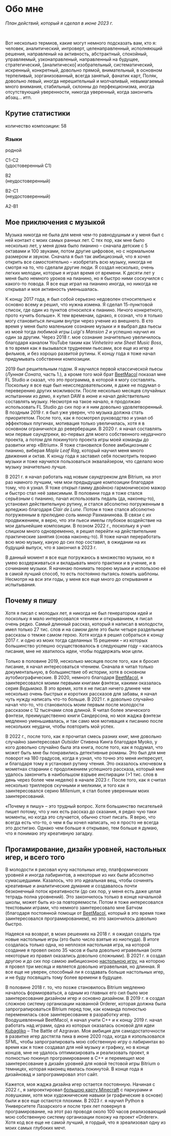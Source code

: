 <BackToOther></BackToOther>

# Обо мне

<MdImage img="about3.png" alt="Plan of Actions – June 2023"></MdImage>

*План действий, который я сделал в июне 2023 г.*

<br />

Вот несколько термиов, какие могут немного подсказать вам, кто я: человек, аналитический, интроверт, целенаправленный, исполняющий решения, направленый на активность, абстрактный, спокойный, управляемый, узконаправленый, направленный на будущее, стратегический, [аналитическо] изобрательный, систематический, искренный, конкретный, довольно прямой, внимательный, в основном терпеливый, зорганизованный, всегда занятый, фанатик карт, Поляк, довольно левый, иногда нерешительный и молчаливый, невымагаемый много внимания, стабильный, склонны до перфекционизма, иногда отсутствующий уверенности, никогда уверенный, когда закончить абзац... итп.

## Крутие статистики

количество композиции: 58
<!-- time spent doing things -->

### Языки

<!-- <div class="flex flex-row space-x-1 gap-5"> -->

<div class="grid grid-cols-5 gap-2 mt-2 mb-4 ml-5 mr-5">

<div class="flex flex-col mx-auto text-center items-center text-main">

<MdImage img="lang/pl.png" height=50></MdImage>

<div>
родной
</div>

</div>

<div class="flex flex-col mx-auto text-center items-center text-main">

<MdImage img="lang/en.png" height=50></MdImage>
<div>C1-C2</div>
<div>(удостоверенный C1)</div>

</div>

<div class="flex flex-col mx-auto text-center items-center text-main">

<MdImage img="lang/es.png" height=50></MdImage>
<div>B2</div>
<div>(неудостоверенный)</div>

</div>

<div class="flex flex-col mx-auto text-center items-center text-main">

<MdImage img="lang/ru.png" height=50></MdImage>
<div>B2-C1</div>
<div>(неудостоверенный)</div>

</div>

<div class="flex flex-col mx-auto text-center items-center text-main">

<MdImage img="lang/ua.png" height=50></MdImage>
<div>A2-B1</div>

</div>

</div>

<!-- [can include section on why I like writng about myself, awareness, and so on] [the truth is I don't do it that often, the only place I really write about myself in is my diary I write every few months] -->

## Мое приключения с музыкой

Музыка никогда не была для меня чем-то равнодушным и у меня был с ней контакт с моих самых ранных лет. С тех пор, как мне было несколько лет, у меня дома было пианино – сначала детские с 5 октавами и 100 звуками, потом другие цифровое, но с нормальном размером и звуком. Сначала я был так амбициозный, что я хочел открить все самостоятельно – изобретать всю музыку, никогда не смотря на то, что сделали другие люди. Я создал несколько, очень легких мелодии, которые я играл время от времени. К десяти лет у меня было немного уроков на пианино, но я быстро ними соскучился с какого-то повода. Я все еще играл на пианино иногда, но никогда не открывал и моя активность уменьшалась.

К концу 2017 года, я был собой серьезно недоволен относительно к основно всему и решил, что нужна измена. Я сделал 15-пунктовой список, где один из пунктов относился к пианино. Ничого конкретного, прото «учить больше». К тем временам, однако, я сознал, что я только могу становиться личшим внутри через учение из внешнего. В єто время у меня было маленькие сознание музыки и я выбрал два пьесы из моей тогда любимой игры *Luigi's Mansion 2* и успешно научил их один за другим. Через 2018 г. мое сознание значительно увеличилось благодаря каналом YouTube таким как *Vinheteiro* или *Sheet Music Boss*, в то время как я вызывался труднееми пьесами, все еще из игер и фильмов, и без хорошо развитой рутины. К концу года я тоже начал придумывать собственни композиции.

2019 был решительным годом. Я научился первой классической пьесы (*Лунная Соната*, часть 1.), а кроме того мой брат [BeetMacol](https://beetmacol.com) показал мне FL Studio и сказал, что это программа, в которой я могу составлять. Поскольку я все еще был неисследовательским, я даже не подумал о переверению других можливости. После несколько месяцев случайных испытаннии из демо, я купил DAW в июне и начал действительно составлять музыку. Несмотря на такое начало, я продолжаю использовать FL Studio до сих пор и я ним довольно удовлетворенный. В поздным 2019 г. я был уже уверен, что музыка должна стать приоритетом. После того, как я посмотрел руководство и узнал об эффектовых плугинах, мотивация только увеличилась, хотя я в основном ограничился до реверберации. В 2020 г. я начал составлять мои первые саундтреки, во-первых для моего собственного неудачного проекта, а потом для покинутого проекта игры моей команды до развитки игер «Bitrium». Я тоже становился более амбициозным с пианино, виберая *Maple Leaf Rag*, который научил меня много движения и октав. К концу года я заставил себя посмотрить теорию музыки и тоже научился пользоваться эквалайзером, что сделало мою музыку значительно лучше.

В 2021 г. я начал работать над новым саундтреком для Bitrium, на этот раз намного лучшим, чем мои предыдущие композиции благодаря тому, что я узнал. Я тоже открыл гамму двойною гармоническою мажор и быстро стал неё зависимым. В половини года я тоже стался серьёзным с пианино, пачал использовать педаль (да, наконец-то), установил действительную рутину, и стался абсолютно погруженным в арпеджио благодаря *Clair de Lune*. Потом я тоже стался абсолютно погруженным в *прелюдию соль минор* Рахманинова. В связи с их продвижением, я верю, что эти пьеси имелы глубокое воздействие на мои дальнейшие композиции. В позном 2022 г., поскольку я учил слишком много одновременно, я решил перейти на действительние практические занятия (снова наконец-то). Я тоже начал переработать всю мою музыку, какую до сих пор составил, в ожидании на их будущий выпуск, что я закончил в 2023 г.

В данный момент я все еще погружаюсь в множество музыки, но я умею воздерживаться и вкладывать много практики и в учение, и в сочинание музыки. Я начинаю понимать теорею музыки и использою её в самой лучший способ, то есть постоянно пытаясь ломать шаблоны. Несмотря на вси эти годы, у меня все еще много до открывания и испытывания.

## Почему я пишу

Хотя я писал с молодых лет, я никогда не был генератором идей и поскольку я мало интересовался чтением и открыванием, я писал очень редко. Самый длинный рассказ, который я написал в молодости, имел только 27 тис. слов и на самом деле это были четыре раздельные рассказы о темже самом герою. Хотя когда я решил собраться к концу 2017 г. и одно из моих тогда сделанных 15 решении – из которых большинство успешно осуществовалось в следующем году – касалось писания, мне не хватилось идеи, чтобы поддержать мои цели.

Только в половине 2019, несколько месяцев после того, как я бросил писание, я начал интересоваться чтением. Сначала я читал только документальную, в большинствие об истории, хотя в основном аутобиографические. В 2020, немного благодаря [BeetMacol](https://beetmacol.com), я заинтересовался моими первыми книгами фэнтези, какими оказалась серия *Ведьмака*. В это время, хотя я не писал ничего длинее чем несколько очень быстрых и коротких рассказов для забавы, я начал чуть нужду написать что-то больше. В 2021 г. я довольно случайно начал что-то, что становилось моим первым после молодости рассказом с 12 тысячами слов длиной. Я читал более эпического фэнтези, преимущественно книги Сандерсона, но моя жаджа фэнтези медленно уменьшивалась, и так само моя мотивация к писанию после нескольких неудачи, чтобы повторить мой успех.

В 2022 г., после того, как я прочитал смесь разних книг, мне довольно случайно заинтересовал *Outsider* Стивена Кинга благодаря Myoko, у кого довольно случайно была эта книга, после того, как я подумал, что может быть мне бы понравились детективные романы. Это был для мне поворот на 180 градусов, когда я узнал, что точно это меня интересует, и благодаря тому я установил рутину чтения. Это оказалось ключевом в мометнах старании с продолжением успешного рассказа, который мне удалось закончить в наибольшом взрыве инспирации (>1 тис. слов в день через более чем неделю) в начале 2023 г. После того, как я считал несколько триллеров скучными и мелкими, и того как я заинтересовался серию *Millenium*, я стал более уверенным моих заинтересований.

«Почему я пишу» – это трудный вопрос. Хотя большинство писательей пишет потому, что у них есть рассказ до сказания, я редко чую таки моменты, но когда это случается, обычно стоит писать. Я верю, что всегда есть что-то, о чем я бы хочел написать, но я просто не всегда это достигаю. Однако чем больше я открываю, тем больше я думаю, что я понимаю эту креативную загадку.

## Прогамирование, дизайн уровней, настольных игер, и всего того

В молодости я рисовал кучу настольных игер, платформических уровней и иногда лабиринтов, а некоторые из них были абсолютно сумасшедшими. Казалось, что это идеальная вещ, чтобы сочинять креативные и аналитические думание и создавалось почти безконечный поток креативности (до сих пор, у меня есть даже целая тетрадь полна уровнений). Это закончилось только в конце начальной школы, может быть из-за повторяемости. Потом я тоже интересовался текстовыми играми, что немного заинтересовало мне Батчом (благодаря постоянной помощи от [BeetMacol](https://beetmacol.com), который в это время тоже заинтересовался програмированием), но это закончилось довольно быстро.

Надеяся на возврат, в моих решениях на 2018 г. я ожидал создать три новые настольные игры (это было число взятые из ниоткуда). В итоге создалась только одна, но неплохоя настольная игра, на которой создание я провел около 35 часов и была довольно игравельная (хотя некоторые из правил оказались довольно сложными). В 2021 г. я создал другою и до сих пор самою амбициозною [настольною игру](../other/łowcy-niebios), на которою я провел три месяца и является довольно игравельная, но длинная. Я все еще не уверен, способный ли я создавать больше настольных игер, и не буду посвящать тому более времени в будущее.

В половине 2018 г. то, что позже становилось Bitrium медленно началось формиорваться, а одным из главных его сил было мое заинтересование дизайном игер и основно дизайном. В 2019 г. я создал сложною систему организации названной Orderer, которая должна была запрограпироваться Bitrium перед том, как команда полностью переменилась свое заинтересование в разработку игер. Воодушевленный BeetMacol, я начал учити С++ и к концу 2019 г. начал работать над играми, одна из которых оказалась основой для идеи [Kubagliko](https://glikopl.github.io/) – The Battle of Azgravan. Моя амбиция для самодостаточности в развитке игер достягла пика в июне 2020 года, когда я изпользовался SFML, чтобы запрограпировать мою собственную игру о лабиринтах во время как я тоже создавал для ней музыку и графику, но в конце концов, мне не удалось оптимизировать и реализовать проект, я полностью покинул програмирование в С++ и перемещил мое заинтересование в дизайн уровней для новой тестовой игры Bitrium о темницях, которая наконец явилась покинутой. В конце года я дизайновад и запрограмировал этот сайт.

Кажется, моя жаджа дизайна игер остается постоянную. Начиная с 2022 г., я запроектировал [большою карту Minecraft](../other/danaikor) с паркурами и ловушками, хотя мои художнические навыки (и графические в основе) были и все еще остаются плохими. В 2023 г. я научил Python в Университете Лазарского и после трех лет повернул в програмирование, на этот раз проводя около 100 часов реализовающий мою собственную систему организации похожу на проект «Orderer». Хотя код все еще не самой лучший, я гордый, что я зреализовал одну из моих самых глубоких мечт.

<br />

<MdImage img="NGVHQ.png" height=500></MdImage>
